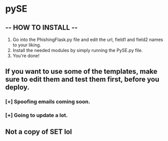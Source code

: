 # pySE

## -- HOW TO INSTALL --
  1. Go into the PhishingFlask.py file and edit the url, field1 and field2 names to your liking.
  2. Install the needed modules by simply running the PySE.py file.
  3. You're done!


If you want to use some of the templates, make sure to edit them and test them first, before you deploy.
--------------------------------
### [+] Spoofing emails coming soon.
### [+] Going to update a lot.

## Not a copy of SET lol
